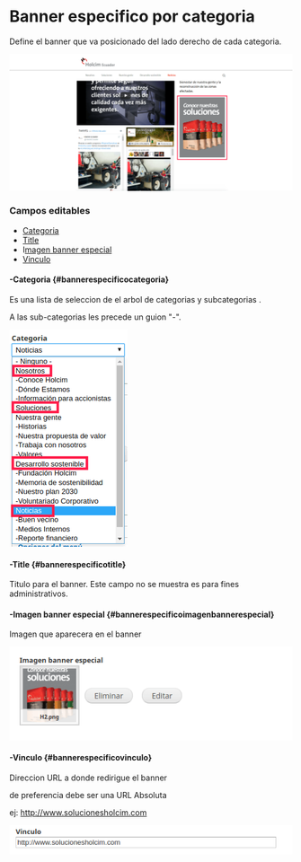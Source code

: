 # Banner especifico por categoria

Define el banner que va posicionado del lado derecho de cada categoria.

![](/assets/DeepinScreenshot_select-area_20170927141058.png)

### Campos editables

* [Categoria](#bannerespecificocategoria)
* [Title](#bannerespecificotitle)
* I[magen banner especial](#bannerespecificoimagenbannerespecial)
* [Vinculo](#bannerespecificovinculo)

#### -Categoria {#bannerespecificocategoria}

Es una lista de seleccion de el arbol de categorias y subcategorias .

A las sub-categorias les precede un guion "-".

![](/assets/DeepinScreenshot_select-area_20170927143708.png)

#### -Title {#bannerespecificotitle}

Titulo para el banner. Este campo no se muestra es para fines administrativos.



#### -Imagen banner especial {#bannerespecificoimagenbannerespecial}

Imagen que aparecera en el banner

![](/assets/DeepinScreenshot_select-area_20170927161158.png)

#### -Vinculo {#bannerespecificovinculo}

Direccion URL a donde redirigue el banner

de preferencia debe ser una URL Absoluta  

ej: http://www.solucionesholcim.com

![](/assets/DeepinScreenshot_select-area_20170927161516.png)






